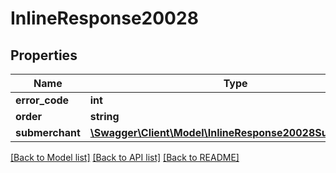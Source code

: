 # InlineResponse20028

## Properties
Name | Type | Description | Notes
------------ | ------------- | ------------- | -------------
**error_code** | **int** |  | [optional] 
**order** | **string** |  | [optional] 
**submerchant** | [**\Swagger\Client\Model\InlineResponse20028Submerchant**](InlineResponse20028Submerchant.md) |  | [optional] 

[[Back to Model list]](../../README.md#documentation-for-models) [[Back to API list]](../../README.md#documentation-for-api-endpoints) [[Back to README]](../../README.md)

